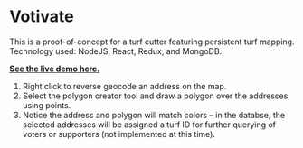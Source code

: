 Votivate
=================================

This is a proof-of-concept for a turf cutter featuring persistent turf mapping. Technology used: NodeJS, React, Redux, and MongoDB.

**[See the live demo here.](https://votivate-turf-cutter.herokuapp.com)**

1. Right click to reverse geocode an address on the map.
2. Select the polygon creator tool and draw a polygon over the addresses using points.
3. Notice the address and polygon will match colors – in the databse, the selected addresses will be assigned a turf ID for further querying of voters or supporters (not implemented at this time).
